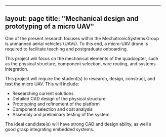 
---
layout: page
title: "Mechanical design and prototyping of a micro UAV"
---

One of the present research focuses within the MechatronicSystems.Group is unmanned aerial vehicles (UAVs). To this end, a micro-UAV drone is required to facilitate teaching and postgraduate onboarding.

This project will focus on the mechanical elements of the quadcopter, such as the physical structure, component selection, wire routing, and systems integration.

This project will require the student(s) to research, design, construct, and test the micro UAV. This will include:

<ul>
  <li>Researching current solutions</li>
  <li>Detailed CAD design of the physical structure</li>
  <li>Prototyping and refinement of the platform</li>
  <li>Component selection and cost analysis</li>
  <li>Assembly and preliminary testing of the system</li>
</ul>

The ideal candidate(s) will have strong CAD and design ability, as well a good grasp integrating embedded systems.
